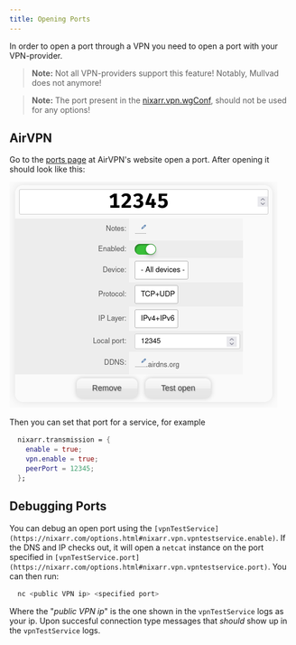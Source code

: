 ```yaml
---
title: Opening Ports
---
```


In order to open a port through a VPN you need to open a port with your VPN-provider.

> **Note:** Not all VPN-providers support this feature! Notably, Mullvad does not anymore!

> **Note:** The port present in the
>   [nixarr.vpn.wgConf](https://nixarr.com/options.html#nixarr.vpn.wgconf),
>   should not be used for any options!

## AirVPN

Go to the [ports page](https://airvpn.org/ports/) at AirVPN's website open
a port. After opening it should look like this:

![An open port on AirVPN, the port number that should be used in Nixarr is 12345.](./airvpn.png)

Then you can set that port for a service, for example

```nix {.numberLines}
  nixarr.transmission = {
    enable = true;
    vpn.enable = true;
    peerPort = 12345;
  };
```

## Debugging Ports

You can debug an open port using the
`[vpnTestService](https://nixarr.com/options.html#nixarr.vpn.vpntestservice.enable)`.
If the DNS and IP checks out, it will
open a `netcat` instance on the port specified in
`[vpnTestService.port](https://nixarr.com/options.html#nixarr.vpn.vpntestservice.port)`.
You can then run:

```sh
  nc <public VPN ip> <specified port>
```

Where the "_public VPN ip_" is the one shown in the `vpnTestService` logs as
your ip. Upon succesful connection type messages that _should_ show up in the
`vpnTestService` logs.
